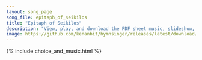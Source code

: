 ```yaml
---
layout: song_page
song_file: epitaph_of_seikilos
title: "Epitaph of Seikilos"
description: "View, play, and download the PDF sheet music, slideshow, and audio. Lyrics: Hóson zêis, phaínou mēdèn hólōs sù lupoû pròs olígon ésti tò zên tò télos ho khrónos apaiteî.  While you live, shine bright. Don't let grief sour your... english greek secular 1part death"
image: https://github.com/kenanbit/hymnsinger/releases/latest/download/epitaph_of_seikilos-trad.png
---
```


{% include choice_and_music.html %}